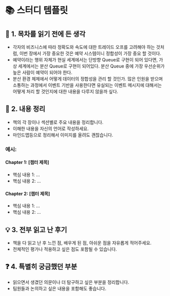 # 📚 스터디 템플릿

## 📖 1. 목차를 읽기 전에 든 생각
- 각자의 비즈니스에 따라 정확도와 속도에 대한 트레이드 오프를 고려해야 하는 것처럼, 이번 장에서 가장 중요한 것은 예약 시스템이니 정합성이 가장 중요 할 것이다.
- 예약이라는 행위 자체가 현실 세계에서는 단방향 Queue로 구현이 되어 있다면, 가상 세계에서는 분산 Queue로 구현이 되어있다. 분산 Queue 중에 가장 우선순위가 높은 사람이 예약이 되어야 한다.
- 분산 환경 체제에서 어떻게 데이터의 정합성을 관리 할 것인가. 많은 인원을 받으며 소통하는 과정에서 이벤트 기반을 사용한다면 유실되는 이벤트 메시지에 대해서는 어떻게 처리 할 것인지에 대한 내용을 다루지 않을까 싶다.

## 📝 2. 내용 정리
- 책의 각 장이나 섹션별로 주요 내용을 정리합니다.
- 이해한 내용을 자신의 언어로 작성하세요.
- 마인드맵등으로 정리해서 이미지를 올려도 괜찮습니다.

### 예시:
#### Chapter 1: [챕터 제목]
- 핵심 내용 1: ...
- 핵심 내용 2: ...

#### Chapter 2: [챕터 제목]
- 핵심 내용 1: ...
- 핵심 내용 2: ...

## 💡 3. 전부 읽고 난 후기
- 책을 다 읽고 난 후 느낀 점, 배우게 된 점, 아쉬운 점을 자유롭게 적어주세요.
- 전체적인 평가나 적용하고 싶은 점도 포함될 수 있습니다.

## ❓ 4. 특별히 궁금했던 부분
- 읽으면서 생겼던 의문이나 더 탐구하고 싶은 부분을 정리합니다.
- 팀원들과 논의하고 싶은 내용을 포함해도 좋습니다.
